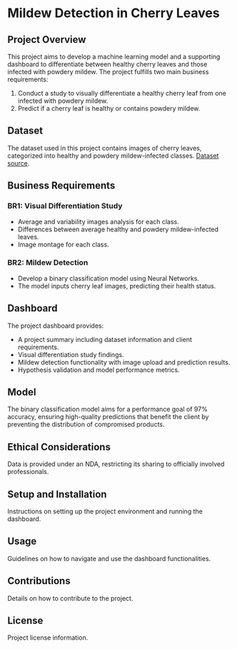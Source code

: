 # Mildew Detection in Cherry Leaves

## Project Overview
This project aims to develop a machine learning model and a supporting dashboard to differentiate between healthy cherry leaves and those infected with powdery mildew. The project fulfills two main business requirements:
1. Conduct a study to visually differentiate a healthy cherry leaf from one infected with powdery mildew.
2. Predict if a cherry leaf is healthy or contains powdery mildew.

## Dataset
The dataset used in this project contains images of cherry leaves, categorized into healthy and powdery mildew-infected classes. [Dataset source](https://www.kaggle.com/datasets/codeinstitute/cherry-leaves).

## Business Requirements
### BR1: Visual Differentiation Study
- Average and variability images analysis for each class.
- Differences between average healthy and powdery mildew-infected leaves.
- Image montage for each class.

### BR2: Mildew Detection
- Develop a binary classification model using Neural Networks.
- The model inputs cherry leaf images, predicting their health status.

## Dashboard
The project dashboard provides:
- A project summary including dataset information and client requirements.
- Visual differentiation study findings.
- Mildew detection functionality with image upload and prediction results.
- Hypothesis validation and model performance metrics.

## Model
The binary classification model aims for a performance goal of 97% accuracy, ensuring high-quality predictions that benefit the client by preventing the distribution of compromised products.

## Ethical Considerations
Data is provided under an NDA, restricting its sharing to officially involved professionals.

## Setup and Installation
Instructions on setting up the project environment and running the dashboard.

## Usage
Guidelines on how to navigate and use the dashboard functionalities.

## Contributions
Details on how to contribute to the project.

## License
Project license information.

